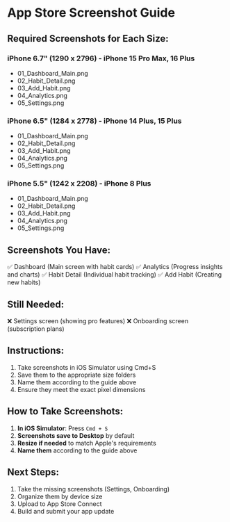 # App Store Screenshot Guide

## Required Screenshots for Each Size:

### iPhone 6.7" (1290 x 2796) - iPhone 15 Pro Max, 16 Plus
- 01_Dashboard_Main.png
- 02_Habit_Detail.png  
- 03_Add_Habit.png
- 04_Analytics.png
- 05_Settings.png

### iPhone 6.5" (1284 x 2778) - iPhone 14 Plus, 15 Plus
- 01_Dashboard_Main.png
- 02_Habit_Detail.png
- 03_Add_Habit.png
- 04_Analytics.png
- 05_Settings.png

### iPhone 5.5" (1242 x 2208) - iPhone 8 Plus
- 01_Dashboard_Main.png
- 02_Habit_Detail.png
- 03_Add_Habit.png
- 04_Analytics.png
- 05_Settings.png

## Screenshots You Have:
✅ Dashboard (Main screen with habit cards)
✅ Analytics (Progress insights and charts)
✅ Habit Detail (Individual habit tracking)
✅ Add Habit (Creating new habits)

## Still Needed:
❌ Settings screen (showing pro features)
❌ Onboarding screen (subscription plans)

## Instructions:
1. Take screenshots in iOS Simulator using Cmd+S
2. Save them to the appropriate size folders
3. Name them according to the guide above
4. Ensure they meet the exact pixel dimensions

## How to Take Screenshots:
1. **In iOS Simulator**: Press `Cmd + S`
2. **Screenshots save to Desktop** by default
3. **Resize if needed** to match Apple's requirements
4. **Name them** according to the guide above

## Next Steps:
1. Take the missing screenshots (Settings, Onboarding)
2. Organize them by device size
3. Upload to App Store Connect
4. Build and submit your app update

